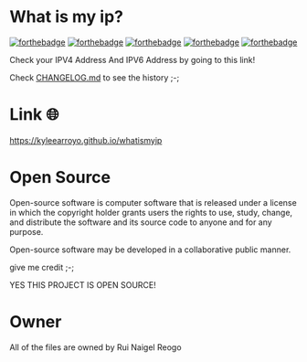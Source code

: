 # What is my ip?
[![forthebadge](https://forthebadge.com/images/badges/uses-html.svg)](https://forthebadge.com)
[![forthebadge](https://forthebadge.com/images/badges/uses-css.svg)](https://forthebadge.com)
[![forthebadge](https://forthebadge.com/images/badges/uses-js.svg)](https://forthebadge.com)
[![forthebadge](https://forthebadge.com/images/badges/built-with-swag.svg)](https://forthebadge.com)
[![forthebadge](https://forthebadge.com/images/badges/open-source.svg)](https://forthebadge.com)

Check your IPV4 Address And IPV6 Address by going to this link!

Check <a href="https://github.com/kyleearroyo/whatismyip/blob/main/CHANGELOG.md">CHANGELOG.md</a> to see the history ;-;

# Link 🌐
https://kyleearroyo.github.io/whatismyip
 
# Open Source
Open-source software is computer software that is released under a license in which the copyright holder grants users the rights to use, study, change, and distribute the software and its source code to anyone and for any purpose. 

Open-source software may be developed in a collaborative public manner.

give me credit ;-;

YES THIS PROJECT IS OPEN SOURCE!

# Owner
All of the files are owned by Rui Naigel Reogo
